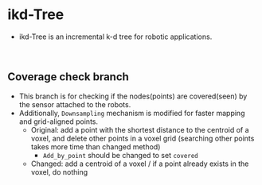 # ikd-Tree
+ ikd-Tree is an incremental k-d tree for robotic applications.

<br>

## Coverage check branch
+ This branch is for checking if the nodes(points) are covered(seen) by the sensor attached to the robots.
+ Additionally, `Downsampling` mechanism is modified for faster mapping and grid-aligned points.
	+ Original: add a point with the shortest distance to the centroid of a voxel, and delete other points in a voxel grid (searching other points takes more time than changed method)
	  + `Add_by_point` should be changed to set `covered`
	+ Changed: add a centroid of a voxel / if a point already exists in the voxel, do nothing